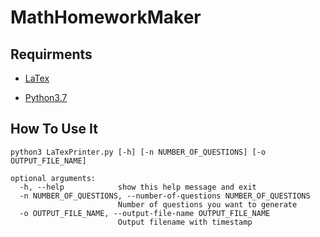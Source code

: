 # MathHomeworkMaker

## Requirments

* [LaTex](https://www.latex-project.org/get/)

* [Python3.7](https://www.python.org/downloads/release/python-370/)

## How To Use It

`python3 LaTexPrinter.py [-h] [-n NUMBER_OF_QUESTIONS] [-o OUTPUT_FILE_NAME]`

```
optional arguments:
  -h, --help            show this help message and exit
  -n NUMBER_OF_QUESTIONS, --number-of-questions NUMBER_OF_QUESTIONS
                        Number of questions you want to generate
  -o OUTPUT_FILE_NAME, --output-file-name OUTPUT_FILE_NAME
                        Output filename with timestamp
```